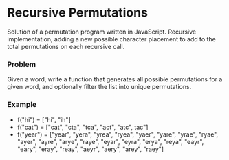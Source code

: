 # Recursive Permutations
Solution of a permutation program written in JavaScript. Recursive implementation, adding a new possible character placement to add to the total permutations on each recursive call.

### Problem
Given a word, write a function that generates all possible permutations for a given word, and optionally filter the list into unique permutations.

### Example
- f("hi") = ["hi", "ih"]
- f("cat") = ["cat", "cta", "tca", "act", "atc", tac"] 
- f("year") = ["year", "yera", "yrea", "ryea", "yaer", "yare", "yrae", "ryae", "ayer", "ayre", "arye", "raye", "eyar", "eyra", "erya", "reya", "eayr", "eary", "eray", "reay", "aeyr", "aery", "arey", "raey"]
